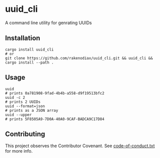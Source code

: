 # uuid_cli

A command line utility for genrating UUIDs

## Installation

```
cargo install uuid_cli
# or
git clone https://github.com/rakenodiax/uuid_cli.git && uuid_cli && cargo install --path .
```

## Usage

```
uuid
# prints 0a781908-9fad-4b4b-a558-d9f19513bfc2
uuid -c 2
# prints 2 UUIDs
uuid --format=json
# prints as a JSON array
uuid --upper
# prints 5F8505A9-7D0A-40A0-9CAF-BADCA9C17D84
```

## Contributing

This project observes the Contributor Covenant. See [code-of-conduct.txt](code-of-conduct.txt) for more info.
